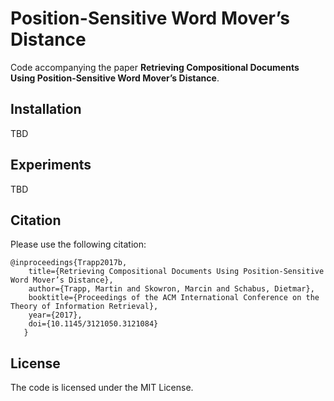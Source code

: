 # Position-Sensitive Word Mover’s Distance

Code accompanying the paper **Retrieving Compositional Documents Using Position-Sensitive Word Mover’s Distance**.

Installation
-------
TBD

Experiments
-------
TBD

Citation
-------
Please use the following citation:

```text
@inproceedings{Trapp2017b,
    title={Retrieving Compositional Documents Using Position-Sensitive Word Mover’s Distance},
    author={Trapp, Martin and Skowron, Marcin and Schabus, Dietmar},
    booktitle={Proceedings of the ACM International Conference on the Theory of Information Retrieval},
    year={2017},
    doi={10.1145/3121050.3121084}
   }
```

License
-------
The code is licensed under the MIT License.